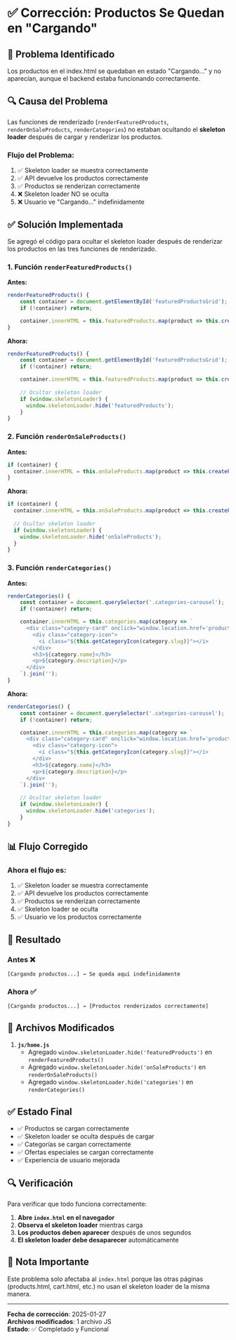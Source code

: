 # ✅ Corrección: Productos Se Quedan en "Cargando"

## 🎯 Problema Identificado

Los productos en el index.html se quedaban en estado "Cargando..." y no aparecían, aunque el backend estaba funcionando correctamente.

## 🔍 Causa del Problema

Las funciones de renderizado (`renderFeaturedProducts`, `renderOnSaleProducts`, `renderCategories`) no estaban ocultando el **skeleton loader** después de cargar y renderizar los productos.

### Flujo del Problema:

1. ✅ Skeleton loader se muestra correctamente
2. ✅ API devuelve los productos correctamente
3. ✅ Productos se renderizan correctamente
4. ❌ Skeleton loader NO se oculta
5. ❌ Usuario ve "Cargando..." indefinidamente

## ✅ Solución Implementada

Se agregó el código para ocultar el skeleton loader después de renderizar los productos en las tres funciones de renderizado.

### 1. Función `renderFeaturedProducts()`

**Antes:**
```javascript
renderFeaturedProducts() {
    const container = document.getElementById('featuredProductsGrid');
    if (!container) return;

    container.innerHTML = this.featuredProducts.map(product => this.createProductCard(product)).join('');
}
```

**Ahora:**
```javascript
renderFeaturedProducts() {
    const container = document.getElementById('featuredProductsGrid');
    if (!container) return;

    container.innerHTML = this.featuredProducts.map(product => this.createProductCard(product)).join('');
    
    // Ocultar skeleton loader
    if (window.skeletonLoader) {
      window.skeletonLoader.hide('featuredProducts');
    }
}
```

### 2. Función `renderOnSaleProducts()`

**Antes:**
```javascript
if (container) {
  container.innerHTML = this.onSaleProducts.map(product => this.createProductCard(product)).join('');
}
```

**Ahora:**
```javascript
if (container) {
  container.innerHTML = this.onSaleProducts.map(product => this.createProductCard(product)).join('');
  
  // Ocultar skeleton loader
  if (window.skeletonLoader) {
    window.skeletonLoader.hide('onSaleProducts');
  }
}
```

### 3. Función `renderCategories()`

**Antes:**
```javascript
renderCategories() {
    const container = document.querySelector('.categories-carousel');
    if (!container) return;

    container.innerHTML = this.categories.map(category => `
      <div class="category-card" onclick="window.location.href='products.html?category=${category.slug}'">
        <div class="category-icon">
          <i class="${this.getCategoryIcon(category.slug)}"></i>
        </div>
        <h3>${category.name}</h3>
        <p>${category.description}</p>
      </div>
    `).join('');
}
```

**Ahora:**
```javascript
renderCategories() {
    const container = document.querySelector('.categories-carousel');
    if (!container) return;

    container.innerHTML = this.categories.map(category => `
      <div class="category-card" onclick="window.location.href='products.html?category=${category.slug}'">
        <div class="category-icon">
          <i class="${this.getCategoryIcon(category.slug)}"></i>
        </div>
        <h3>${category.name}</h3>
        <p>${category.description}</p>
      </div>
    `).join('');
    
    // Ocultar skeleton loader
    if (window.skeletonLoader) {
      window.skeletonLoader.hide('categories');
    }
}
```

## 📊 Flujo Corregido

### Ahora el flujo es:

1. ✅ Skeleton loader se muestra correctamente
2. ✅ API devuelve los productos correctamente
3. ✅ Productos se renderizan correctamente
4. ✅ Skeleton loader se oculta
5. ✅ Usuario ve los productos correctamente

## 🎯 Resultado

### Antes ❌
```
[Cargando productos...] → Se queda aquí indefinidamente
```

### Ahora ✅
```
[Cargando productos...] → [Productos renderizados correctamente]
```

## 📝 Archivos Modificados

1. **`js/home.js`**
   - Agregado `window.skeletonLoader.hide('featuredProducts')` en `renderFeaturedProducts()`
   - Agregado `window.skeletonLoader.hide('onSaleProducts')` en `renderOnSaleProducts()`
   - Agregado `window.skeletonLoader.hide('categories')` en `renderCategories()`

## ✅ Estado Final

- ✅ Productos se cargan correctamente
- ✅ Skeleton loader se oculta después de cargar
- ✅ Categorías se cargan correctamente
- ✅ Ofertas especiales se cargan correctamente
- ✅ Experiencia de usuario mejorada

## 🔍 Verificación

Para verificar que todo funciona correctamente:

1. **Abre `index.html` en el navegador**
2. **Observa el skeleton loader** mientras carga
3. **Los productos deben aparecer** después de unos segundos
4. **El skeleton loader debe desaparecer** automáticamente

## 🚀 Nota Importante

Este problema solo afectaba al `index.html` porque las otras páginas (products.html, cart.html, etc.) no usan el skeleton loader de la misma manera.

---

**Fecha de corrección**: 2025-01-27  
**Archivos modificados**: 1 archivo JS  
**Estado**: ✅ Completado y Funcional


